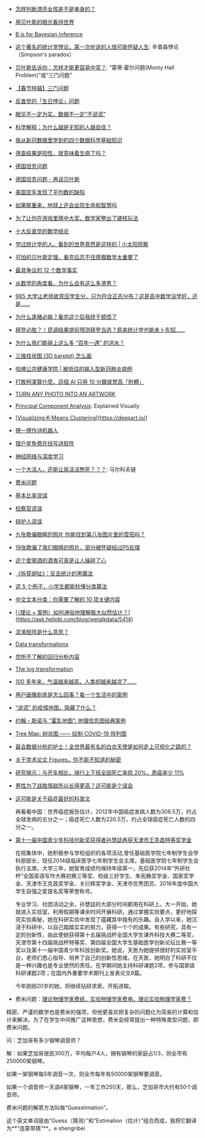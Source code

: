 * [怎样判断漂亮女孩是不是单身的？](http://www.sohu.com/a/271830219_464033)
* [用贝叶斯的眼光看待世界](http://www.sohu.com/a/271549911_100027543)
* [B is for Bayesian Inference](https://www.maths.ox.ac.uk/about-us/life-oxford-mathematics/oxford-mathematics-alphabet/b-bayesian-inference)
* [这个著名的统计学悖论，第一次听说的人很可能怀疑人生](https://mp.weixin.qq.com/s?src=11&timestamp=1542764717&ver=1257&signature=JWTzIvUuH7a3E6x0SFKlAJWURlOvX0*rqudJfHkysg4eGcrlZ1yIewLuRKCd9uJBweYA1Ky6-he3V6RNuN-bdZvrep05xCvrK3frJ6xMwYW*oJ1K7SPQlV-jAjNlh14z&new=1): 辛普森悖论（Simpson's paradox）
* [贝叶斯告诉你：怎样才能更容易中奖？](https://mp.weixin.qq.com/s?src=11&timestamp=1551680385&ver=1463&signature=iQiNUBobJ9sxBkeLenMrNv2QRh*U0459zzxaJUt0N4bcDgdMfCi8LEAhcYs5IhDZ5wiuRO65JII5Y3LT5*203tCR-q3CkxlusTyHUNQW4AdnH2qk-McGDcCJFfUoBcyU&new=1): “蒙蒂·霍尔问题(Monty Hall Problem)”或“三门问题”
* [【春节特辑】三门问题](https://mp.weixin.qq.com/s?src=11&timestamp=1561938907&ver=1701&signature=UaLBfXT36H-477nejZaMhMgGmKECnbdSajo74AJGhr5lCvmEVnVs4Kudwc8BKfXXaKyUMd*0JigkTH51Gl9O5f7f7JOcUf3qrrO0JRh547TY1zbgCB-tZhErGYqFHmnc&new=1)
* [反直觉的「生日悖论」问题](https://mp.weixin.qq.com/s?src=11&timestamp=1561938852&ver=1701&signature=UaLBfXT36H-477nejZaMhMgGmKECnbdSajo74AJGhr6rZQDmeMvWHQxqNQ1TSldQBdfLojzIv18COzAgT0Uil3h1T0yUYfmsGZj41G3drYJamldj6JlVgVKfjrCP8sZk&new=1)
* [眼见不一定为实，数据不一定“不说谎”](https://www.dongqiudi.com/archive/1174207.html)
* [科学解释：为什么越是无知的人越自信？](https://mp.weixin.qq.com/s?__biz=Mzg4MTE4OTQxNA==&mid=2247484039&idx=1&sn=12a8c6ea8d983eba0075d30dbf55e5e2&chksm=cf68f5cef81f7cd82ad6ec7f67915f48b955ac0e11479aedb3e121aca679a8f0ae7a8e2d74f8&mpshare=1&scene=1&srcid=12022ktGouYZNH80TxRXBspb&sharer_sharetime=1575334236752&sharer_shareid=49bb68e4d4ad9f65af077f4e54025da0#rd)
* [我从新冠数据里学到的四个数据科学基础知识](https://mp.weixin.qq.com/s?__biz=MjM5MTQzNzU2NA==&mid=2651678695&idx=3&sn=0bb7dccb3cc6e1c84ff42c0d7be8908b&chksm=bd4c40748a3bc962dca2e0a3aa065a80ddd6420be5c206e7e48f7a9e7324cbbd67d0893f3e23&mpshare=1&scene=1&srcid=042243DYJV8vBizY2vYe55Wv&sharer_sharetime=1587551531982&sharer_shareid=ae50238ead91499c25dfead04d38c61d&key=429edb9feed8a5eb4ba0dd8df11e1bc1cc0800031cc4ccacb6d65ce3108221b8d36d66fdbd909e66740b27a5100e84fd85c231819c2e9ff90355a405e80d2bd520117c59acaed85954af4a5619075dc2&ascene=1&uin=MjEyMzUzNDk2MQ%3D%3D&devicetype=Windows+XP&version=62060841&lang=zh_CN&exportkey=ASR6wmJOWebbQzQeXYca97o%3D&pass_ticket=CkJMYo9D1EQrpGW50RV9HTNnMupyxHJymZEf2nnRH84oo40zR3l8gMwCHLqaUIU3)
* [筛查结果是阳性，就意味着生病了吗？](https://mp.weixin.qq.com/s?__biz=MzI3MzE3OTI0Mw==&mid=2247499005&idx=1&sn=c8e1f897428f12bd623d7ce3f4cf8715&chksm=eb258bf9dc5202ef098f1797de118b0daac4843e4ee15fef4a3b5e3d77ccc5233d3a5a84309a&mpshare=1&scene=1&srcid=0426dSVFCdi7lj5GMkmxLhNi&sharer_sharetime=1587857245216&sharer_shareid=49bb68e4d4ad9f65af077f4e54025da0&key=d51a4283ff2ecb019b011cfe5f74488a0f9da1440458efdcd299827f8b3e28ce98880c4926b7e2705d1c286780ae6fcbaac1843835948ca7b377ae2369ad9c473c895950a0898dc6e92b6de9068c2e51&ascene=1&uin=MjEyMzUzNDk2MQ%3D%3D&devicetype=Windows+XP&version=62060841&lang=zh_CN&exportkey=AZpwIhvPUxbOsgjnKzS263U%3D&pass_ticket=WyEgrrj25frkMfokbtoyksRrtPeGU2ppgS%2BRPcT0QHb9WRxdetYa%2BHEHtR4gvfG5)
* [德国坦克问题](https://www.wikiwand.com/zh-hans/%E5%BE%B7%E5%9B%BD%E5%9D%A6%E5%85%8B%E9%97%AE%E9%A2%98)
* [德国坦克问题 - 再谈贝叶斯](http://blog.sciencenet.cn/blog-677221-1103595.html)
* [美国空军发现了平均数的缺陷](https://mp.weixin.qq.com/s?__biz=MzU1MDQwMTU5OQ==&mid=2247484864&idx=1&sn=dc145d4d829969e6ca3db6c3eda97379&chksm=fba06690ccd7ef860503587cb461d83f734f6c9054f6844a3152896116fcbd44a49af3d145c3&mpshare=1&scene=1&srcid=&sharer_sharetime=1588065815380&sharer_shareid=49bb68e4d4ad9f65af077f4e54025da0&key=51cdf43165327664d6449402205a5d564eb4e427720273e96053b89d27b4e9c5e76032e3c5ceb03da48a0935c093b5214829d21d96afe8f367b8b4cf63387b69354c0542722c7f158789bad512f9b624&ascene=1&uin=MjEyMzUzNDk2MQ%3D%3D&devicetype=Windows+XP&version=62060841&lang=zh_CN&exportkey=AfMlVIxcv98kYvsxy9BHX7U%3D&pass_ticket=C5i9iOtoY4JEMBJe0zor4wcjPhEzyHFU3YPKNM2uXztN1hJ6CqQBcTiVS3Xv46h2)
* [如果能重来，地球上还会出现生命和智慧吗](https://mp.weixin.qq.com/s?__biz=MjM5NDA1Njg2MA==&mid=2652002747&idx=3&sn=1e46bb176544cea265736e776f628128&chksm=bd6b66488a1cef5e2d918aee1ca996aabda4dfc75027820a087f2e02059382d55910a04ae759&mpshare=1&scene=1&srcid=&sharer_sharetime=1590617861105&sharer_shareid=49bb68e4d4ad9f65af077f4e54025da0&key=8d751dd33417fe3f4c91ddfab261cd1c8e2391ecf485e47acd89acbb3b1e8db7d582fda2d6c2b3f6d94f8c49b70885861b16499522eb99b6dd5e6b408988e6efd4f6b4560d59cba71a72c094ae28c145&ascene=1&uin=MjEyMzUzNDk2MQ%3D%3D&devicetype=Windows+XP&version=62060841&lang=zh_CN&exportkey=AV8nYO38BcvM7It9FjpJ0bs%3D&pass_ticket=s%2BXTsJOlBLE09BNGRM0p%2BghhXqK7KfabmPk424lRkfAdqIWcr9toS1OMt5bvZLL4)
* [为了让你在游戏里猜中大奖，数学家整出了硬核玩法](https://mp.weixin.qq.com/s?__biz=MjM5NDA1Njg2MA==&mid=2652002846&idx=3&sn=0043863555c87fb8aa09fcd3b4c89800&chksm=bd6b65ed8a1cecfbca55ffe251d3cb3c56d7afa46973c1c1de7cc64a0abc0e7d114419903105&mpshare=1&scene=1&srcid=&sharer_sharetime=1590793902258&sharer_shareid=49bb68e4d4ad9f65af077f4e54025da0&key=2d4ad61948a09f99f0a991bbe2b742532a3d054d1876fd3d64ab8a8e807ce81e53c92c7c21b16950bb88dd0d82d53008f5ae21f5106272a75bba41a6f3bfc7eea8a7a473ca5c88e513ecb7b32f0694e5&ascene=1&uin=MjEyMzUzNDk2MQ%3D%3D&devicetype=Windows+XP&version=62060841&lang=zh_CN&exportkey=ARcP9wHyVmt5OkGZErg6JjU%3D&pass_ticket=uMa9merJnfxxKApyXGHCG0M56ht9RCQ7IvL14Km1a4lQJ%2FJQNpcbrtCGbfCBqWCa)
* [十大反直觉的数学结论](https://mp.weixin.qq.com/s?__biz=MzU2MDQ5Mzc3MQ==&mid=2247504951&idx=1&sn=e09332b07355390213ded5ec289e6f3b&chksm=fc05b193cb7238857b75c67e3a6f39007d84d2975e9358054f1892c7e1c0ae6eeea1ea5a1067&mpshare=1&scene=1&srcid=0825wqwiKHStZ1PMdSHrNUQ1&sharer_sharetime=1598350643035&sharer_shareid=49bb68e4d4ad9f65af077f4e54025da0#rd)
* [学过统计学的人，看到的世界竟然是这样的 | 小太阳观察](https://mp.weixin.qq.com/s?__biz=MzAwMTcwNDAyNA==&mid=2247483733&idx=1&sn=812bd449d03224b725aeae56645041fc&chksm=9ad4e862ada3617493d16c61bd454f1f324e8318b35ab4d1598cb6c1962a574f19ab5fad997e&mpshare=1&scene=1&srcid=1128Q63J2N5Q2AFG8T8rE5UQ&sharer_sharetime=1606528466539&sharer_shareid=f971125f4b3043a69776fbf7eaa5dbbd#rd)
* [可怕的贝叶斯定理，看完后忍不住感慨数学太重要了](https://mp.weixin.qq.com/s?__biz=MjM5MDE3OTk2Ng==&mid=2657518433&idx=4&sn=354fe34ae34f2e8baa8c8e4acf74036d&chksm=bdda94708aad1d660949cc9bae130bef3c54d8580c4fdb894709d0e4b5893e7efd5873838e26&mpshare=1&scene=1&srcid=1129svsrZNC3sc806FPq7ifE&sharer_sharetime=1606648817572&sharer_shareid=49bb68e4d4ad9f65af077f4e54025da0#rd)
* [最具争议的 12 个数学事实](https://mp.weixin.qq.com/s?__biz=MzU2MDQ5Mzc3MQ==&mid=2247510849&idx=1&sn=a0b88ba12cf802955d7aab0ae99cbbea&chksm=fc05cee5cb7247f3b680ebc83ce19492750a66ab148c97a8f7a3a91e388ccd16c884d3d7e541&mpshare=1&scene=1&srcid=1225KuZI3bjJ8V6t6UtVbfR5&sharer_sharetime=1608890745875&sharer_shareid=49bb68e4d4ad9f65af077f4e54025da0#rd)
* [从数学的角度看，为什么会有这么多渣男？](https://mp.weixin.qq.com/s?__biz=MjM5MDE3OTk2Ng==&mid=2657536814&idx=5&sn=7e4f911ca9ce0945efc28d592eb08712&chksm=bddadc3f8aad5529027560a73d1bf30f9c9233e9d98185af983d57bc881375f9efb7dceb79ec&mpshare=1&scene=1&srcid=0111Z0LugFpgE6yy3LtqE9Y2&sharer_sharetime=1610315949393&sharer_shareid=49bb68e4d4ad9f65af077f4e54025da0#rd)
* [985 大学让老师故意压学生分，只为符合正态分布？这是高中数学没学好，还是......](https://mp.weixin.qq.com/s?__biz=MjM5MDE3OTk2Ng==&mid=2657541597&idx=1&sn=ff8664292bc1d8d2fd633a082154d992&chksm=bddacacc8aad43da6142b867d8afd41fee41ede42811fbb6d275b919292e8d1360771d156a6e&mpshare=1&scene=1&srcid=0120ZWzJqDG4ofhZMvlLi0za&sharer_sharetime=1611103734688&sharer_shareid=49bb68e4d4ad9f65af077f4e54025da0#rd)
* [为什么逢赌必输？看完这个后我终于顿悟了](https://mp.weixin.qq.com/s?__biz=MzA3NTE5NDEzMw==&mid=2653076087&idx=2&sn=51bd4cba845edf693d502e2f13bd13b8&chksm=84a2500db3d5d91ba8bf0201b0ac13ddce1d435b238610f41f7642f5018060929e372ac8797d&mpshare=1&scene=1&srcid=0125LrVhQ4QqbxlguiC8M9VA&sharer_sharetime=1611534184723&sharer_shareid=49bb68e4d4ad9f65af077f4e54025da0#rd)



* [拜登必胜？！民调结果提前预测拜登当选？原来统计学也能未卜先知......](https://mp.weixin.qq.com/s?__biz=MjM5MDE3OTk2Ng==&mid=2657512252&idx=1&sn=95679ba185eeb64d3281164e41ce1ed9&chksm=bdda7c2d8aadf53b93bf2dd7d13565bf1c3d49eed1bce7590ea9d47716be15ce7f21b40dfab4&mpshare=1&scene=1&srcid=1114aNUEqTfsDKS22aqh005n&sharer_sharetime=1605426853493&sharer_shareid=49bb68e4d4ad9f65af077f4e54025da0#rd)



* [为什么我们能碰上这么多 “百年一遇” 的洪水？](https://mp.weixin.qq.com/s?__biz=MzI3MzE3OTI0Mw==&mid=2247501307&idx=1&sn=3d3f179c43cd77eb71c300a660958d9b&chksm=eb25b2ffdc523be91035ae19bb2d759480d763a54c5b63f097272bb51e40b8050ef57bd3389e&mpshare=1&scene=1&srcid=0706WS2zPCPwJpFFrZ1j7Pmw&sharer_sharetime=1594038183078&sharer_shareid=49bb68e4d4ad9f65af077f4e54025da0#rd)



* [三维柱状图 (3D barplot) 怎么画](https://mp.weixin.qq.com/s?__biz=MzI5MzQzMjU4Mw==&mid=2247488083&idx=1&sn=5ce58298ac9327183ec77e8583eddea8&chksm=ec736e3bdb04e72d5b0f5bb343dbb78236e78e3b857434b5e3e939b12c5e2bea945baad10358&mpshare=1&scene=1&srcid=&sharer_sharetime=1577506179532&sharer_shareid=49bb68e4d4ad9f65af077f4e54025da0#rd)



* [哈佛公共健康学院 | 被低估的输入型新冠肺炎病例](https://mp.weixin.qq.com/s?__biz=MzU3Njg0NTM4Ng==&mid=2247484489&idx=1&sn=08eecfe380816f9f2f992924ea7b3f46&chksm=fd0ce76cca7b6e7a1c52c12d677f8193b75359d4063c3977bc2616738e2cdd1f7ce1cb3e360d&mpshare=1&scene=1&srcid=&sharer_sharetime=1581809450623&sharer_shareid=49bb68e4d4ad9f65af077f4e54025da0#rd)



* [打敗柯潔算什麼，這個 AI 只用 10 分鐘就梵高「附體」](http://www.ifuun.com/a20177224091178/)
* [TURN ANY PHOTO INTO AN ARTWORK]()



* [Principal Component Analysis](http://setosa.io/ev/principal-component-analysis/): Explained Visually
* [[Visualizing K-Means Clustering](https://www.naftaliharris.com/blog/visualizing-k-means-clustering)](https://deepart.io/)
* [撩一撩作诗机器人](http://www.voidcn.com/article/p-pmzyyjnv-bnu.html)
* [猎户星免费在线写诗软件](http://www.dopoem.com/)
* [神经网络与深度学习](https://nndl.github.io/)



* [一个大活人，还能让尿活活憋死？？？](<http://www.sohu.com/a/302507155_224832>): 马尔科夫链
* [费米问题]([https://www.wikiwand.com/zh-hans/%E8%B4%B9%E7%B1%B3%E9%97%AE%E9%A2%98](https://www.wikiwand.com/zh-hans/费米问题))



* [基本比率谬误](https://www.wikiwand.com/zh-hans/%E5%9F%BA%E6%9C%AC%E6%AF%94%E7%8E%87%E8%AC%AC%E8%AA%A4)
* [检察官谬误](https://www.wikiwand.com/zh-hans/%E6%AA%A2%E5%AF%9F%E5%AE%98%E8%AC%AC%E8%AA%A4)
* [辩护人谬误](https://www.wikiwand.com/zh-hans/%E8%BE%AF%E8%AD%B7%E4%BA%BA%E8%AC%AC%E8%AA%A4)



* [九张欺骗眼睛的照片 你能找到第八张图片里的雪茄吗？](http://www.sohu.com/a/150053215_99906248)
* [19张欺骗了我们眼睛的照片，部分被怀疑经过PS处理](https://k.sina.com.cn/article_6400820004_17d84c32400100ddph.html)



* [这个爱喝酒的酒鬼可真是让人操碎了心](https://mp.weixin.qq.com/s?__biz=MjM5MDE3OTk2Ng==&mid=2657500066&idx=4&sn=89adf41ccd6efc9365442cb9425b924b&chksm=bdda2cb38aada5a568a8813f779298430deb90dfd8ae37c8e5c0d3aaf8ebc9c1b74456b2bb87&mpshare=1&scene=1&srcid=0911A0GrFJMH3WJbSr8FRMdD&sharer_sharetime=1599775511994&sharer_shareid=49bb68e4d4ad9f65af077f4e54025da0#rd)



* [《拆穿胡扯》：反击统计的黑魔法](https://zhuanlan.zhihu.com/p/257042792?utm_source=wechat_session&utm_medium=social&s_r=0)



* [这 5 个例子，小学生都能秒懂分类算法](https://zhuanlan.zhihu.com/p/47106274)
* [中文文本分类：你需要了解的 10 项关键内容](https://zhuanlan.zhihu.com/p/47761862)
* [[（理论 + 案例）如何通俗地理解极大似然估计？](https://ask.hellobi.com/blog/wetalkdata/5414)](https://ask.hellobi.com/blog/wetalkdata/5414)
* [混淆矩阵是什么意思？](https://www.zhihu.com/question/36883196/answer/506139082)
* [Data transformations](http://www.biostathandbook.com/transformation.html)
* [您所不了解的回归分析内容](https://pro.arcgis.com/zh-cn/pro-app/tool-reference/spatial-statistics/what-they-don-t-tell-you-about-regression-analysis.htm)
* [The log transformation](https://mathbench.umd.edu/modules/misc_scaling/page07.htm)



* [100 多年来，气温越来越高，人类却越来越凉了……](https://mp.weixin.qq.com/s?__biz=MzA3MzE3NTg1OA==&mid=2247520519&idx=1&sn=356074611273191ed5bd3f08c5681d29&chksm=9f11d75aa8665e4c696eb215921f44dd9f072e5fc476b59876b800367c45dd2b57c7d022a2f2&mpshare=1&scene=1&srcid=&sharer_sharetime=1580173297890&sharer_shareid=49bb68e4d4ad9f65af077f4e54025da0#rd)
* [用户画像到底是怎么回事？看一个生活中的案例](https://mp.weixin.qq.com/s?__biz=MzA3MTM3NTA5Ng==&mid=2651063404&idx=4&sn=b1db12312c4203641865a2862faf1f0e&chksm=84de25fbb3a9acede561b64654619ee7d044cbbdfdb8d58b38bbb8d197cb039f509e7318e4bc&mpshare=1&scene=1&srcid=&sharer_sharetime=1580791944843&sharer_shareid=49bb68e4d4ad9f65af077f4e54025da0#rd)
* [“说谎” 的疫情地图，隐藏了什么？](https://www.yidianzixun.com/article/0OW4yaRi?s=mb&appid=mibrowser&version=2&mibusinessId=newhome&env=production&bizDocId=yidian_0OW4yaRi)
* [约翰・斯诺与 “霍乱地图”: 地理信息图经典案例](https://mp.weixin.qq.com/s?__biz=MzU1MTMyNzkyNg==&mid=2247485025&idx=1&sn=acc7e20a76691500bcf4355e8f103387&chksm=fb9247b8cce5ceae2cc18c3cc8d4d33926723d010a867205b062c6636ff979f7fd3bbb66bda2&scene=21#wechat_redirect)
* [Tree Map: 树状图 —— 绘制 COVID-19 阵列图](https://mp.weixin.qq.com/s?__biz=MzU1MTMyNzkyNg==&mid=2247485031&idx=1&sn=4a2f2a91c2c98ab82b045ce6ec286195&chksm=fb9247becce5cea815777bb919bdfd975e11126da0efda049ce5cd6075523fb528ff14aa34f8&scene=21#wechat_redirect)

* [最会数据分析的护士！全世界最有名的白衣天使是如何走上可视化之路的？](https://mp.weixin.qq.com/s?__biz=MzI5MTcwNjA4NQ==&mid=2247494615&idx=1&sn=789a5e9686a42c20516481bda7bb3d2f&chksm=ec0e2e5ddb79a74bda4315c596327ed979e9a3295aa5ca94287034b81d3d7f73a4d109f7e055&mpshare=1&scene=1&srcid=&sharer_sharetime=1592701582207&sharer_shareid=49bb68e4d4ad9f65af077f4e54025da0&exportkey=Afii376fs%2BsV86uGigadEXY%3D&pass_ticket=JlQoTfNIdgUoKZmJ2PgRuJYFUTj8AsXxAJCN2zRn5V5ixqIqfZLs6mZG%2BPhszpSo#rd)


- [关于学术论文 Figures，你不能不知道的秘密](https://mp.weixin.qq.com/s?__biz=MzUzMzMwNjgzNA==&mid=2247484310&idx=2&sn=b0ffd4a2b1ffabeb0aa2fa225c031ea3&chksm=faa74f2bcdd0c63d6c27fb530f28e7f4da974f275405240fce19ffae04ec8ff93d1800fba704&mpshare=1&scene=1&srcid=&sharer_sharetime=1582506300985&sharer_shareid=49bb68e4d4ad9f65af077f4e54025da0#rd)


* [研究揭示：与开车相比，骑行上下班全因死亡率低 20%，患癌率少 11%](https://mp.weixin.qq.com/s?__biz=MzU2MTQ2MDE0Ng==&mid=2247512558&idx=1&sn=1c4d14c68e4a806c6b884d6937678170&chksm=fc7a9733cb0d1e259bd20752a9b7aec909b1779cff3d642c258bd197afe38fe52b46898d8cbc&mpshare=1&scene=1&srcid=&sharer_sharetime=1591175732928&sharer_shareid=49bb68e4d4ad9f65af077f4e54025da0&key=938e9318b488c13e8f30d9e688066f92e002db83d2cd9c9d1110d6604a3aa4f4e3c69e9c6aed674ee9ba08ead424af0779ebc5f0dcf77c3c61d1f9e0dd910b4ef86d84dd355b2a8d1b866ade1ad2aa8c&ascene=1&uin=MjEyMzUzNDk2MQ%3D%3D&devicetype=Windows+XP&version=62060841&lang=zh_CN&exportkey=ATvx80ocRALF5c9gAyoAMwU%3D&pass_ticket=WV9IcNp%2Bf3t%2Bt%2BSP82N2Mi9%2FHkG3XqvYBaOuVpuLfcUah6KLopYvHD6ws9XZzSBd)
* [男性为了战胜情敌所以长得更高？这可能是个误会](https://mp.weixin.qq.com/s?__biz=MzA5NDkzNjIwMg==&mid=2651694966&idx=1&sn=f241344cd69c17776e781e5aed997429&chksm=8bbe0a93bcc98385a92a93285253429dc287f06d1993b1ce2ecdc9211c4feac2686c64c2ab2f&mpshare=1&scene=1&srcid=0610n5Zt548oJa3USTEFKx7S&sharer_sharetime=1591787302676&sharer_shareid=49bb68e4d4ad9f65af077f4e54025da0&exportkey=AdPKDlZBrH5feU7jE2voZ2c%3D&pass_ticket=N8E7CAWx4m6NpyYg%2FO2prhH2%2F7Yk%2BSmVxsmkV4Q5tDGHy%2BumQaSB7gJTVDPS1qh3#rd)


* [这可能是关于癌症最好的科普文](https://www.jianshu.com/p/4a7422088112)

  再看看中国：世界癌症报告估计，2012年中国癌症发病人数为306.5万，约占全球发病的五分之一；癌症死亡人数为220.5万，约占全球癌症死亡人数的四分之一。

* [第十一届中国青少年科技创新奖获得者孙慧誌再获天津市王克昌特等奖学金](https://mp.weixin.qq.com/s?src=11&timestamp=1542764885&ver=1257&signature=J99-G1yV3HN9pazs3RlpBmiYaDP*euSxkz954dlqmyJU2yTFOnbiIxONqw1CGvLe6w3yKrYw0nfpt6mNN8SEsMrRoyv8*hwu7OXP4AvJ5Zdsm6gNk4Tz5R0EEjAuidWK&new=1)

  在班集体中，她积极参与学校组织的各项活动,曾任基础医学院七年制学生会学科部部长，现任2014级临床医学七年制学生会主席，基础医学院七年制学生会执行主席。大学三年，她智育成绩均保持年级第一，先后获2014年“外研社杯”全国英语写作大赛初赛三等奖、校级三好学生、朱宪彝奖学金、国家奖学金、天津市王克昌奖学金、关衍辉奖学金、天津市优秀团员、2016年度中国大学生自强之星提名奖等荣誉称号。

  专业学习、社团活动之余，孙慧誌的大部分时间都用在科研上。大一开始，她就进入实验室，利用假期等课余时间开展科研。通过掌握实验要点，更好地探究实验奥秘，她在科研实验中发现了蕴藏其中独有的乐趣。自入学以来，她沉浸于科研中，以自己踏踏实实的努力，获得一个个的成果。有些研究，具有一定的创新性，由此使她获得第十五届挑战杯全国大学生课外科技大赛二等奖，天津市第十四届挑战杯特等奖、第四届全国大学生基础医学创新论坛比赛一等奖以及第十一届中国青少年科技创新奖。她说，天医为她提供很好的实验室平台，老师们悉心指导、培养了自己的创新性思维。在天医，她明白了科研不仅是一种兴趣也是专业使然的责任。在学期间她主持科研课题2项，参与国家级科研课题2项；在国内外重要学术期刊上发表论文8篇。

  今年刚刚20岁的她，将继续钻研求索，开拓进取。

* 费米问题：[理论物理学家费纸，实验物理学家费电，理论实验物理学家费？](https://new.qq.com/omn/20190116/20190116A0A9UW.html)

精密、严谨的数学也是费米的强项，但他更喜欢把复杂的问题化为简易的计算和估计来解决。为了在学生中间推广这种思想，费米会经常提出一种特殊类型问题，即费米问题。

问：芝加哥有多少钢琴调音师？

解：如果芝加哥居民300万，平均每户4人，拥有钢琴的家庭占1/3，则全市有250000架钢琴。

如果一架钢琴每5年调音一次，则全市每年有50000架钢琴要调音。

如果一个调音师一天调4架钢琴，一年工作250天，那么，芝加哥市大约有50个调音师。

费米问题的解答方法叫做“Guesstimation”。

这个英文单词是由“Guess（猜测）”和“Estimation（估计）”组合而成，我把它翻译为**“连蒙带猜”**。e shengribei
